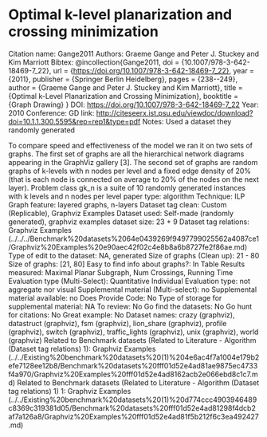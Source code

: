 # Optimal k-level planarization and crossing minimization

Citation name: Gange2011
Authors: Graeme Gange and Peter J. Stuckey and Kim Marriott
Bibtex: @incollection{Gange2011,
doi = {10.1007/978-3-642-18469-7_22},
url = {https://doi.org/10.1007/978-3-642-18469-7_22},
year = {2011},
publisher = {Springer Berlin Heidelberg},
pages = {238--249},
author = {Graeme Gange and Peter J. Stuckey and Kim Marriott},
title = {Optimal k-Level Planarization and Crossing Minimization},
booktitle = {Graph Drawing}
}
DOI: https://doi.org/10.1007/978-3-642-18469-7_22
Year: 2010
Conference: GD
link: http://citeseerx.ist.psu.edu/viewdoc/download?doi=10.1.1.300.5595&rep=rep1&type=pdf
Notes: Used a dataset they randomly generated

To compare speed and effectiveness of the model we ran it on two sets of
graphs. The first set of graphs are all the hierarchical network diagrams appearing in the GraphViz gallery [3]. The second set of graphs are random graphs of k-levels with n nodes per level and a fixed edge density of 20% (that is each node is connected on average to 20% of the nodes on the next layer). Problem class gk_n is a suite of 10 randomly generated instances with k levels and n nodes per level
paper type: algorithm
Technique: ILP
Graph feature: layered graphs, n-layers
Dataset tag clean: Custom (Replicable), Graphviz Examples
Dataset used: Self-made (randomly generated), graphviz examples
dataset size: 23 + 9
Dataset tag relations: Graphviz Examples (../../../Benchmark%20datasets%2064e0439269f9497799025562a4087ce1/Graphviz%20Examples%20e90aec42f02c4e8b8a6b8727fe2f86ae.md)
Type of edit to the dataset: NA, generated
Size of graphs (Clean up): 21 - 80
Size of graphs: [21, 80]
Easy to find info about graphs?: In Table
Results measured: Maximal Planar Subgraph, Num Crossings, Running Time
Evaluation type (Multi-Select): Quantitative Individual
Evaluation type: not aggregate nor visual
Supplemental material (Multi-select): no
Supplemental material available: no
Does Provide Code: No
Type of storage for supplemental material: NA
To review: No
Go find the datasets: No
Go hunt for citations: No
Great example: No
Dataset names: crazy (graphviz), datastruct (graphviz), fsm (graphviz), lion_share (graphviz), profile (graphviz), switch (graphviz), traffic_lights (graphviz), unix (graphviz), world (graphviz)
Related to Benchmark datasets (Related to Literature - Algorithm (Dataset tag relations) 1): Graphviz Examples (../../Existing%20benchmark%20datasets%20(1)%204e6ac4f7a1004e179b2efe7128ee12b8/Benchmark%20datasets%20fff01d52e4ad81ae9875ec4733f4a970/Graphviz%20Examples%20fff01d52e4ad8162acb2e066ebd8c1c7.md)
Related to Benchmark datasets (Related to Literature - Algorithm (Dataset tag relations) 1) 1: Graphviz Examples (../../Existing%20benchmark%20datasets%20(1)%20d774ccc4903946489c8369c319381d05/Benchmark%20datasets%20fff01d52e4ad81298f4dcb2af7a126a8/Graphviz%20Examples%20fff01d52e4ad81f5b212f6c3ea492427.md)